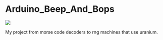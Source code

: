 # Arduino_Beep_And_Bops

<img src="https://i.imgur.com/SqixAeE.jpg">

My project from morse code decoders to rng machines that use uranium.
